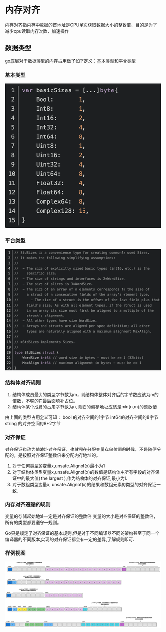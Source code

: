 # 内存对齐
内存对齐指内存中数据的首地址是CPU单次获取数据大小的整数倍，目的是为了减少cpu读取内存次数，加速操作

## 数据类型
go底层对于数据类型的内存占用做了如下定义：基本类型和平台类型

### 基本类型
![基本类型](./images/WX20210910-000208@2x.png)

### 平台类型
![基本类型](./images/WX20210910-000121@2x.png)

### 结构体对齐规则
1. 结构体成员最大的类型字节数为m，则结构体整体对齐后的字节数应该为m的倍数，不够的在最后面填补占位。
2. 结构体某个成员的占用字节数为n, 则它的偏移地址应该是min(n,m)的整数倍

由上面的类型占用定义可知：
bool 的对齐空间的1字节
int64的对齐空间的8字节
string 的对齐空间的8*2字节

### 对齐保证
对齐保证也称为值地址对齐保证，也就是在分配变量存储位置的时候，不是随便分配的，是按照对齐保证整数倍来分配内存地址的。
1. 对于任何类型的变量x,unsafe.Alignof(x)最小为1
2. 对于结构体类型变量x,unsafe.Alignof(x)的数值是结构体中所有字段的对齐保证中的最大值( the largest ),作为结构体的对齐保证,最小为1.
3. 对于数组类型变量x, unsafe.Alignof(x)的结果和数组元素的类型的对齐保证一致.

### 内存对齐遵循的规则
变量的存储起始地址一定是对齐保证的整数倍
变量的大小是对齐保证的整数倍，所有的类型都要遵守一规则。

Go只是规定了对齐保证的基本规则,但是对于不同编译器不同的架构甚至于同一个编译器的不同版本,实现的对齐保证都会有一定的差异,了解规则即可.

### 样例视图
![align_e1_test](./images/WX20210911-164146.png)
